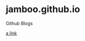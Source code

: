 # jamboo.github.io
Github Blogs

[a link](https://github.com/jamboo/jamboo.github.io/edit/master/index.html)
